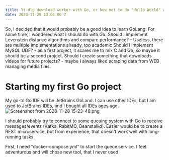 ```yaml
---
title: Yt-dlp download worker with Go, or how not to do "Hello World" with Go
date: 2023-11-28 13:04:00 Z
---
```


So, I decided that it would probably be a good idea to learn GoLang.
For some time, I wondered what I should do with Go.
Should I implement Levenstein distance algorithms and compare performance? - Useless, there are multiple implementations already, too academic
Should I implement MySQL UDF? - as a first project, it scares me to mix C and Go, so maybe it should be a second project.
Should I create something that downloads videos for future projects? - maybe I always liked scraping data from WEB managing media files.

# Starting my first Go project
My go-to Go IDE will be JetBrains GoLand. I can use other IDEs, but I am used to JetBrains IDEs, and I bought all IDEs ages ago.
![Screenshot from 2023-11-28 15-23-48.png](/uploads/Screenshot%20from%202023-11-28%2015-23-48.png)

I should probably try to connect to some queuing system with Go to receive messages/events (Kafka, RabitMQ, Beanstalkd). Easier would be to create a REST microservice, but from experience, that doesn't work well with long-running tasks.

First, I need "docker-compose.yml" to start the queue service. I feel adventurous and will chose new tool, that I never used




